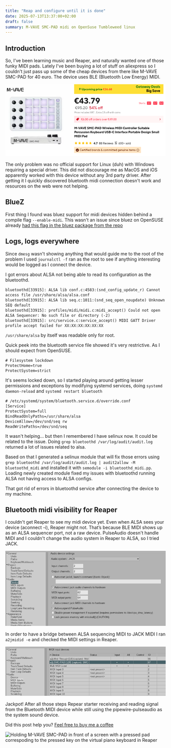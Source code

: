 ```yaml
---
title: "Reap and configure until it is done"
date: 2025-07-13T13:37:00+02:00
draft: false
summary: M-VAVE SMC-PAD midi on OpenSuse Tumbleweed linux
---
```


## Introduction

So, I’ve been learning music and Reaper, and naturally wanted one of those funky MIDI pads. Lately I've been buying a lot of stuff on aliexpress so I couldn't just pass up some of the cheap devices from there like M-VAVE SMC-PAD for 40 euro. The device uses BLE (Bluetooth Low Energy) MIDI. 

![M-VAVE SMC-PAD aliexpress listing for 43.79 euro](ali-mvave.png)

The only problem was no official support for Linux (duh) with Windows requiring a special driver. This did not discourage me as MacOS and iOS apparently worked with this device without any 3rd party driver. After getting it I quickly discovered bluetooth midi connection doesn't work and resources on the web were not helping.

## BlueZ

First thing I found was bluez support for midi devices hidden behind a compile flag `--enable-midi`. This wasn't an issue since bluez on OpenSUSE already [had this flag in the bluez package from the repo](https://build.opensuse.org/projects/Base:System/packages/bluez/files/bluez.spec#262)

## Logs, logs everywhere

Since `dmesg` wasn't showing anything that would guide me to the root of the problem I used `journalctl -f` ran as the root to see if anything interesting would be logged as I connect the device.

I got errors about ALSA not being able to read its configuration as the bluetoothd.

```
bluetoothd[33915]: ALSA lib conf.c:4583:(snd_config_update_r) Cannot access file /usr/share/alsa/alsa.conf
bluetoothd[33915]: ALSA lib seq.c:1011:(snd_seq_open_noupdate) Unknown SEQ default
bluetoothd[33915]: profiles/midi/midi.c:midi_accept() Could not open ALSA Sequencer: No such file or directory (-2)
bluetoothd[33915]: src/service.c:service_accept() MIDI GATT Driver profile accept failed for XX:XX:XX:XX:XX:XX
```

`/usr/share/alsa` by itself was readable only for root.

Quick peek into the bluetooth service file showed it's very restrictive. As I should expect from OpenSUSE.

```
# Filesystem lockdown
ProtectHome=true
ProtectSystem=strict
```

It's seems locked down, so I started playing around getting lesser permissions and exceptions by modifying systemd services, doing `systemd daemon-reload` and `systemd restart bluetooth`

```
# /etc/systemd/system/bluetooth.service.d/override.conf
[Service]
ProtectSystem=full
BindReadOnlyPaths=/usr/share/alsa
DeviceAllow=/dev/snd/seq rw
ReadWritePaths=/dev/snd/seq
```

It wasn't helping... but then I remembered I have selinux now. It could be related to the issue. Doing `grep bluetoothd /var/log/audit/audit.log` returned a lot of issues related to alsa.

Based on that I generated a selinux module that will fix those errors using `grep bluetoothd /var/log/audit/audit.log | audit2allow -M bluetoothd_midi` and installed it with `semodule -i bluetoothd_midi.pp`. Loading newly created module fixed my issues with bluetoothd running ALSA not having access to ALSA configs.

That got rid of errors in bluetoothd service after connecting the device to my machine.

## Bluetooth midi visibility for Reaper

I couldn't get Reaper to see my midi device yet. Even when ALSA sees your device (aconnect -i), Reaper might not. That’s because BLE MIDI shows up as an ALSA sequencer port, not a raw device. PulseAudio doesn't handle MIDI and I couldn't change the audio system in Reaper to ALSA, so I tried JACK.

![audio system settings in reaper](reaper-audio-system.png)

In order to have a bridge between ALSA sequencing MIDI to JACK MIDI I ran `a2jmidid -e` and checked the MIDI settings in Reaper.

![midi inputs settings in reaper](reaper-midi-inputs.png)

Jackpot! After all those steps Repear starter receiving and reading signal from the Bluetooth MIDI device while still using the pipewire-pulseaudio as the system sound device. 

Did this post help you? [Feel free to buy me a coffee](https://ko-fi.com/domi_zip)

![Holding M-VAVE SMC-PAD in front of a screen with a pressed pad correspoding to the pressed key on the virtual piano keyboard in Reaper](working-midi.png)
